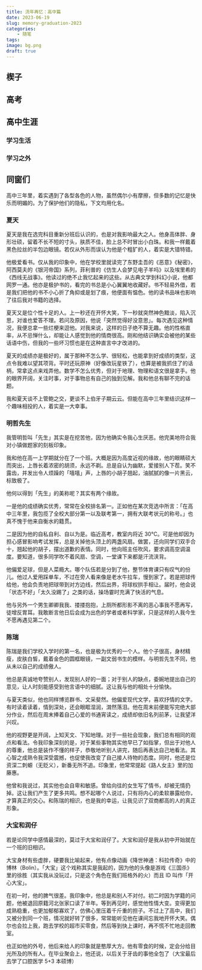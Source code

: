 ```yaml
---
title: 流年再忆：高中篇
date: 2023-06-19
slug: memory-graduation-2023
categories:
    - 随笔
tags:
image: bg.png
draft: true
---
```

## 楔子



## 高考

## 高中生涯

### 学习生活

### 学习之外

## 同窗们

高中三年里，着实遇到了各型各色的人物，虽然偶尔小有摩擦，但多数的记忆是快乐而明媚的。为了保护他们的隐私，下文均用化名。

### 夏天

夏天是我在选完科目重新分班后认识的，也是对我影响最大之人。他身高体胖、身形壮硕，留着不长不短的寸头，肤质不佳，脸上总不时冒出小白珠。和我一样戴着黑色拉丝的半包边眼镜。若仅从外形而误认为他是个粗犷的人，着实是大错特错。

他极爱看书。仅从我的印象中，他在学校里就读完了东野圭吾的《恶意》《秘密》，阿西莫夫的《银河帝国》系列，菲利普的《仿生人会梦见电子羊吗》以及埃里希的《西线无战事》。他读过的绝不止我忆起来的这些。从古典文学到科幻小说，他都网罗一通。他亦是极护书的，看完的书总是小心翼翼地收藏好。书不轻易外借，若是我们把他的书不小心折了角抑或是划了痕，他便面有愠色。他的读书品味也影响了往后我对书籍的选择。

夏天又是位个性十足的人。上一秒还在开怀大笑，下一秒就突然神色黯淡，陷入沉思，对谁也爱答不理。若问及原因，他说「突然觉得好没意思」。每次遇见这种情况，我便总拿一些烂梗来逗他。对我来说，这样的日子绝不算无趣。他的性格直率，从不忌惮什么，却能让人感觉到他的情商很高。刚和他结识确实会被他的某些话语中伤，但我的一些坏习惯也是在这种直言中才改进的。

夏天的成绩亦是极好的，属于那种不怎么学、很轻松，也能拿到好成绩的类型，这点令我难以望其项背。平时还玩原神（好像改玩星铁了），也算是被我抓住了的话柄，常拿这点来戏弄他。数学不怎么优秀，但对于地理、物理和语文很是拿手。他的眼界开阔，关注时事，对于事物总有自己的独到见解。我和他总有聊不完的话题。

我和夏天谈不上管鲍之交，更谈不上伯牙子期云云。但能在高中三年里结识这样一个趣味相投的人，着实是一大幸事。

### 明哲先生

我管明哲叫「先生」其实是在挖苦他，因为他确实令我心生厌恶。他完美地符合我对小镇做题家的刻板印象。

我和他在高一上学期就分在了一个班。大概是因为高度近视的缘故，他的眼睛硕大而突出，上唇长着浓密的胡须，永远不剃。总是自认为幽默，爱接别人下茬。笑不露齿，并发出令人烦躁的「嘻嘻」声，上唇的小胡子翘起，油腻腻的像一片黑云，标致极了。

他何以得到「先生」的美称呢？其实有两个缘故。

一是他的成绩确实优秀，常常在全校排名第一。正如他在某次竞选中所言：「在高中三年里，我包揽了全校大部分第一以及联考第一，拥有大联考状元的称号。」也真不愧于他来自衡水的籍贯。

二是因为他的自私自利、自以为是。临近高考，教室内将近 30°C。可是他却因为担心感冒影响考试发挥，总是关掉他头顶上的两盏风扇。做罢，还向同学们双手合十，翘起他的胡子，摆出道歉的表情。同时，他向班主任吹风，要求调高空调温度。要知道，很多同学吹不着风扇、空调，一堂课下来都是汗流浃背。

他偏爱足球，但是人菜瘾大。哪个队伍若是分到了他，整节体育课只有叹气的份儿。他过人爱用踩单车，不过在旁人看来像是老水牛拉车，慢到家了。若是把球传给他，他会负责地把球带到对方边线，然后出界，将球权拱手相让。届时，他会说「状态不好」「太久没踢了」之类的话，操场霎时充满了快活的气息。

他与另外一个男生卿卿我我、搂搂抱抱，上厕所都形影不离的恶心事我不愿再写，徒增反胃耳。我敢断言他日后会成为出色的学者或者科学家，只是这样的人我今生不愿再遇见第二个。

### 陈瑞

陈瑞是我们学校入学时的第一名，也是极为优秀的一个人。他个子很高，身材精瘦，皮肤白皙，戴着金色的圆框眼镜，一副文弱书生的模样。与明哲先生不同，他从未以自己的成绩傲人。

他总是真诚地夸赞别人，发现别人好的一面；对于别人的缺点，委婉地提出自己的意见，让人时刻能感受到他言语中的细腻。这让我与他的相处十分愉快。

与夏天类似，他也同样博览群书、文采斐然。他偏爱现代文学，喜欢抒情的文字。有时读着读着，情到深处，还会眼眶湿润，潸然落泪。他在周末前便能写完绝大部分作业，然后在周末捧着自己心爱的书通宵读之，成绩却依旧名列前茅，让我望洋兴叹。

他的视野更是开阔，上知天文、下知地理。对于一些社会现象，我们总有相同的观点和看法。令我印象深刻的是，对于某些事物其实他早已了如指掌，但出于对他人的尊重，他总是装作不懂的样子，恭敬地听别人讲完，随后再表达自己地看法。其心智之成熟令我深受震撼，也促使我改变了自己接人待物的态度。同时，他还是位资深二刺螈（无贬义），新番无所不追。印象里，他常常提起《路人女主》里的加藤惠。

他曾和我说过，其实他也会自卑和敏感。曾给向往的女生写了情书，却被无情扔掉。这让我们产生了更多共鸣。想不起哪个人说过，只有将内心的柔软暴露给你，才算真正的交心。和陈瑞的相识，也是我的幸运，让我见识了双商都高的人的真正形象。

### 大宝和润仔

若是论同学中感情最深的，莫过于大宝和润仔了。大宝和润仔是我从初中开始就在一个班的旧相识。

大宝身材有些虚胖，硬要我比喻起来，他有点像动画《降世神通：科拉传奇》中的博林（Bolin）。「大宝」这个戏称其实是我起的，因为他的头像是游戏《三国杀》里的徐胜（其实我从没玩过，只是这个角色在我们班格外的火）而且 ID 叫作「开心大宝」。

在初一时，他的脾气很差。我印象中，他总是和别人不对付。初二时因为学籍的问题，他被退回原籍河北张家口读了半年。等到再见时，感觉他性情大变。变得更加成熟稳重，也更加郁郁寡欢了，仿佛心里压着千斤重的担子。不过上了高中，我们又被分到同一个班，情况就好转了很多，常常能听见他在课间忘我地开怀大笑。偶尔也会拉上我，跑去学校的超市买零食，然后等到快上课时，再不慌不忙地走回教室。

也正如他的外号，他后来给人的印象就是憨厚大方。他有零食的时候，定会分给目光所及的所有人。在毕业聚会上，他还说，以后关于牙齿的事他全包了（大宝最后去学了口腔医学 5+3 本硕博）
